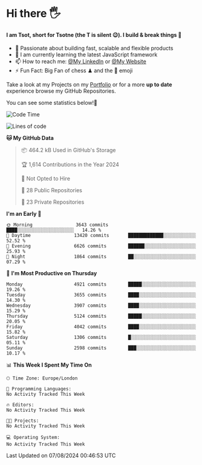 # Hi there :raised_hand_with_fingers_splayed:
#### I am Tsot, short for Tsotne (the T is silent :wink:). I build & break things :space_invader:
- :telescope: Passionate about building fast, scalable and flexible products
- :seedling: I am currently learning the latest JavaScript framework 
- :mailbox: How to reach me: [@My LinkedIn](https://www.linkedin.com/in/tsotne-gvadzabia/) or [@My Website](https://tsotne.co.uk/contact)
- :zap: Fun Fact: Big Fan of chess ♟ and the 👾 emoji

Take a look at my Projects on my [Portfolio](https://tsotne.co.uk/) or for a more **up to date** experience browse my GitHub Repositories.

You can see some statistics below!:space_invader:
<!--START_SECTION:waka-->
![Code Time](http://img.shields.io/badge/Code%20Time-761%20hrs%202%20mins-blue)

![Lines of code](https://img.shields.io/badge/From%20Hello%20World%20I%27ve%20Written-9.7%20million%20lines%20of%20code-blue)

**🐱 My GitHub Data** 

> 📦 464.2 kB Used in GitHub's Storage 
 > 
> 🏆 1,614 Contributions in the Year 2024
 > 
> 🚫 Not Opted to Hire
 > 
> 📜 28 Public Repositories 
 > 
> 🔑 23 Private Repositories 
 > 
**I'm an Early 🐤** 

```text
🌞 Morning                3643 commits        ████░░░░░░░░░░░░░░░░░░░░░   14.26 % 
🌆 Daytime                13420 commits       █████████████░░░░░░░░░░░░   52.52 % 
🌃 Evening                6626 commits        ██████░░░░░░░░░░░░░░░░░░░   25.93 % 
🌙 Night                  1864 commits        ██░░░░░░░░░░░░░░░░░░░░░░░   07.29 % 
```
📅 **I'm Most Productive on Thursday** 

```text
Monday                   4921 commits        █████░░░░░░░░░░░░░░░░░░░░   19.26 % 
Tuesday                  3655 commits        ████░░░░░░░░░░░░░░░░░░░░░   14.30 % 
Wednesday                3907 commits        ████░░░░░░░░░░░░░░░░░░░░░   15.29 % 
Thursday                 5124 commits        █████░░░░░░░░░░░░░░░░░░░░   20.05 % 
Friday                   4042 commits        ████░░░░░░░░░░░░░░░░░░░░░   15.82 % 
Saturday                 1306 commits        █░░░░░░░░░░░░░░░░░░░░░░░░   05.11 % 
Sunday                   2598 commits        ███░░░░░░░░░░░░░░░░░░░░░░   10.17 % 
```


📊 **This Week I Spent My Time On** 

```text
🕑︎ Time Zone: Europe/London

💬 Programming Languages: 
No Activity Tracked This Week

🔥 Editors: 
No Activity Tracked This Week

🐱‍💻 Projects: 
No Activity Tracked This Week

💻 Operating System: 
No Activity Tracked This Week
```


 Last Updated on 07/08/2024 00:46:53 UTC
<!--END_SECTION:waka-->
